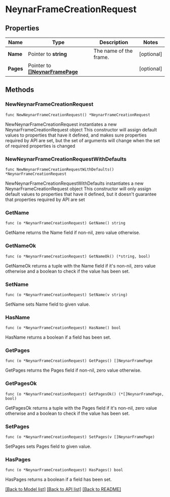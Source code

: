# NeynarFrameCreationRequest

## Properties

Name | Type | Description | Notes
------------ | ------------- | ------------- | -------------
**Name** | Pointer to **string** | The name of the frame. | [optional] 
**Pages** | Pointer to [**[]NeynarFramePage**](NeynarFramePage.md) |  | [optional] 

## Methods

### NewNeynarFrameCreationRequest

`func NewNeynarFrameCreationRequest() *NeynarFrameCreationRequest`

NewNeynarFrameCreationRequest instantiates a new NeynarFrameCreationRequest object
This constructor will assign default values to properties that have it defined,
and makes sure properties required by API are set, but the set of arguments
will change when the set of required properties is changed

### NewNeynarFrameCreationRequestWithDefaults

`func NewNeynarFrameCreationRequestWithDefaults() *NeynarFrameCreationRequest`

NewNeynarFrameCreationRequestWithDefaults instantiates a new NeynarFrameCreationRequest object
This constructor will only assign default values to properties that have it defined,
but it doesn't guarantee that properties required by API are set

### GetName

`func (o *NeynarFrameCreationRequest) GetName() string`

GetName returns the Name field if non-nil, zero value otherwise.

### GetNameOk

`func (o *NeynarFrameCreationRequest) GetNameOk() (*string, bool)`

GetNameOk returns a tuple with the Name field if it's non-nil, zero value otherwise
and a boolean to check if the value has been set.

### SetName

`func (o *NeynarFrameCreationRequest) SetName(v string)`

SetName sets Name field to given value.

### HasName

`func (o *NeynarFrameCreationRequest) HasName() bool`

HasName returns a boolean if a field has been set.

### GetPages

`func (o *NeynarFrameCreationRequest) GetPages() []NeynarFramePage`

GetPages returns the Pages field if non-nil, zero value otherwise.

### GetPagesOk

`func (o *NeynarFrameCreationRequest) GetPagesOk() (*[]NeynarFramePage, bool)`

GetPagesOk returns a tuple with the Pages field if it's non-nil, zero value otherwise
and a boolean to check if the value has been set.

### SetPages

`func (o *NeynarFrameCreationRequest) SetPages(v []NeynarFramePage)`

SetPages sets Pages field to given value.

### HasPages

`func (o *NeynarFrameCreationRequest) HasPages() bool`

HasPages returns a boolean if a field has been set.


[[Back to Model list]](../README.md#documentation-for-models) [[Back to API list]](../README.md#documentation-for-api-endpoints) [[Back to README]](../README.md)


